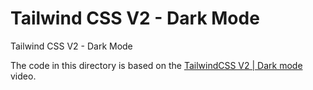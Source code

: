 # Tailwind CSS V2 - Dark Mode

Tailwind CSS V2 - Dark Mode

The code in this directory is based on the
[TailwindCSS V2 | Dark mode](https://youtu.be/4OM26EUodFE)
video.
